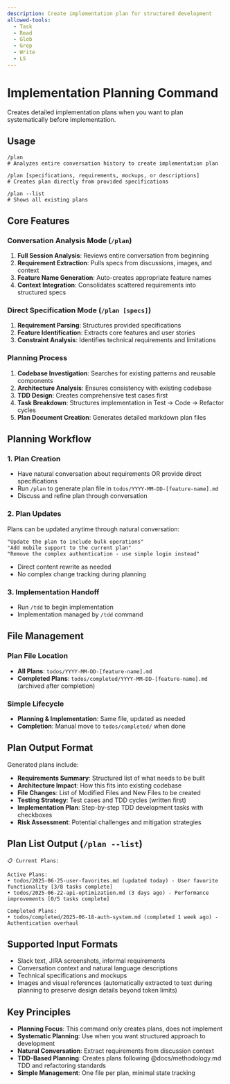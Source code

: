 ```yaml
---
description: Create implementation plan for structured development
allowed-tools:
  - Task
  - Read
  - Glob
  - Grep
  - Write
  - LS
---
```


# Implementation Planning Command

Creates detailed implementation plans when you want to plan systematically before implementation.

## Usage

```
/plan
# Analyzes entire conversation history to create implementation plan

/plan [specifications, requirements, mockups, or descriptions]
# Creates plan directly from provided specifications

/plan --list
# Shows all existing plans
```

## Core Features

### Conversation Analysis Mode (`/plan`)
1. **Full Session Analysis**: Reviews entire conversation from beginning
2. **Requirement Extraction**: Pulls specs from discussions, images, and context
3. **Feature Name Generation**: Auto-creates appropriate feature names
4. **Context Integration**: Consolidates scattered requirements into structured specs

### Direct Specification Mode (`/plan [specs]`)
1. **Requirement Parsing**: Structures provided specifications
2. **Feature Identification**: Extracts core features and user stories
3. **Constraint Analysis**: Identifies technical requirements and limitations

### Planning Process
1. **Codebase Investigation**: Searches for existing patterns and reusable components
2. **Architecture Analysis**: Ensures consistency with existing codebase
3. **TDD Design**: Creates comprehensive test cases first
4. **Task Breakdown**: Structures implementation in Test → Code → Refactor cycles
5. **Plan Document Creation**: Generates detailed markdown plan files

## Planning Workflow

### 1. Plan Creation
- Have natural conversation about requirements OR provide direct specifications
- Run `/plan` to generate plan file in `todos/YYYY-MM-DD-[feature-name].md`
- Discuss and refine plan through conversation

### 2. Plan Updates
Plans can be updated anytime through natural conversation:
```
"Update the plan to include bulk operations"
"Add mobile support to the current plan"
"Remove the complex authentication - use simple login instead"
```
- Direct content rewrite as needed
- No complex change tracking during planning

### 3. Implementation Handoff
- Run `/tdd` to begin implementation
- Implementation managed by `/tdd` command

## File Management

### Plan File Location
- **All Plans**: `todos/YYYY-MM-DD-[feature-name].md`
- **Completed Plans**: `todos/completed/YYYY-MM-DD-[feature-name].md` (archived after completion)

### Simple Lifecycle
- **Planning & Implementation**: Same file, updated as needed
- **Completion**: Manual move to `todos/completed/` when done

## Plan Output Format

Generated plans include:
- **Requirements Summary**: Structured list of what needs to be built
- **Architecture Impact**: How this fits into existing codebase
- **File Changes**: List of Modified Files and New Files to be created
- **Testing Strategy**: Test cases and TDD cycles (written first)
- **Implementation Plan**: Step-by-step TDD development tasks with checkboxes
- **Risk Assessment**: Potential challenges and mitigation strategies

## Plan List Output (`/plan --list`)

```
📋 Current Plans:

Active Plans:
• todos/2025-06-25-user-favorites.md (updated today) - User favorite functionality [3/8 tasks complete]
• todos/2025-06-22-api-optimization.md (3 days ago) - Performance improvements [0/5 tasks complete]

Completed Plans:
• todos/completed/2025-06-18-auth-system.md (completed 1 week ago) - Authentication overhaul
```


## Supported Input Formats

- Slack text, JIRA screenshots, informal requirements
- Conversation context and natural language descriptions
- Technical specifications and mockups
- Images and visual references (automatically extracted to text during planning to preserve design details beyond token limits)

## Key Principles

- **Planning Focus**: This command only creates plans, does not implement
- **Systematic Planning**: Use when you want structured approach to development
- **Natural Conversation**: Extract requirements from discussion context
- **TDD-Based Planning**: Creates plans following @docs/methodology.md TDD and refactoring standards
- **Simple Management**: One file per plan, minimal state tracking